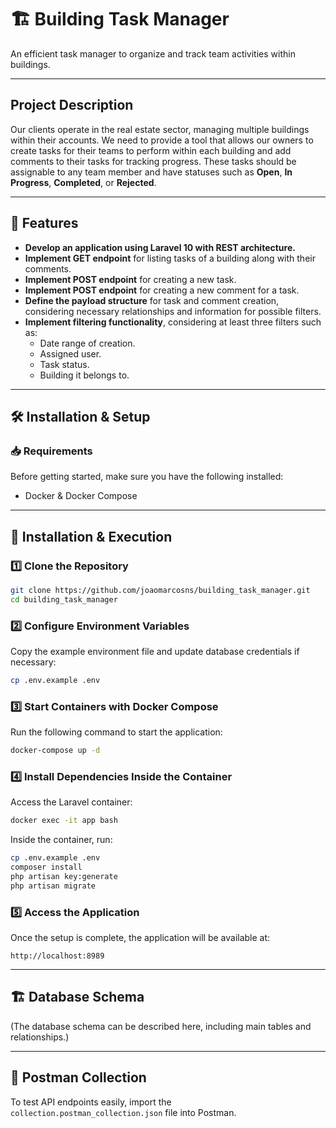 # 🏗️ Building Task Manager

An efficient task manager to organize and track team activities within buildings.

---

## **Project Description**

Our clients operate in the real estate sector, managing multiple buildings within their accounts. We need to provide a tool that allows our owners to create tasks for their teams to perform within each building and add comments to their tasks for tracking progress. These tasks should be assignable to any team member and have statuses such as **Open**, **In Progress**, **Completed**, or **Rejected**.

---

## 🚀 **Features**

- **Develop an application using Laravel 10 with REST architecture.**
- **Implement GET endpoint** for listing tasks of a building along with their comments.
- **Implement POST endpoint** for creating a new task.
- **Implement POST endpoint** for creating a new comment for a task.
- **Define the payload structure** for task and comment creation, considering necessary relationships and information for possible filters.
- **Implement filtering functionality**, considering at least three filters such as:
  - Date range of creation.
  - Assigned user.
  - Task status.
  - Building it belongs to.

---

## 🛠️ **Installation & Setup**

### 📥 **Requirements**

Before getting started, make sure you have the following installed:

- Docker & Docker Compose

---

## 📌 Installation & Execution

### 1️⃣ Clone the Repository

```bash
git clone https://github.com/joaomarcosns/building_task_manager.git
cd building_task_manager
```

### 2️⃣ Configure Environment Variables

Copy the example environment file and update database credentials if necessary:

```bash
cp .env.example .env
```

### 3️⃣ Start Containers with Docker Compose

Run the following command to start the application:

```bash
docker-compose up -d
```

### 4️⃣ Install Dependencies Inside the Container

Access the Laravel container:

```bash
docker exec -it app bash
```

Inside the container, run:

```bash
cp .env.example .env
composer install
php artisan key:generate
php artisan migrate
```

### 5️⃣ Access the Application

Once the setup is complete, the application will be available at:

```
http://localhost:8989
```

---

## 🏗️ Database Schema

(The database schema can be described here, including main tables and relationships.)

---

## 📩 Postman Collection

To test API endpoints easily, import the `collection.postman_collection.json` file into Postman.
